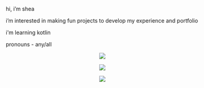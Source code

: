 hi, i’m shea

i’m interested in making fun projects to develop my experience and portfolio

i'm learning kotlin

pronouns - any/all

<p align="center" >
    <img src="https://github-readme-stats.vercel.app/api?username=sheataru&theme=great-gatsby&show_icons=true&hide_border=false&count_private=true"/>
</p>
<p align="center" >
    <img src="https://github-readme-streak-stats.herokuapp.com/?user=sheataru&theme=great-gatsby&hide_border=false"/>
</p>
<p align="center" >
    <img src="https://github-readme-stats.vercel.app/api/top-langs/?username=sheataru&theme=great-gatsby&show_icons=true&hide_border=false&layout=compact"/>
</p>
